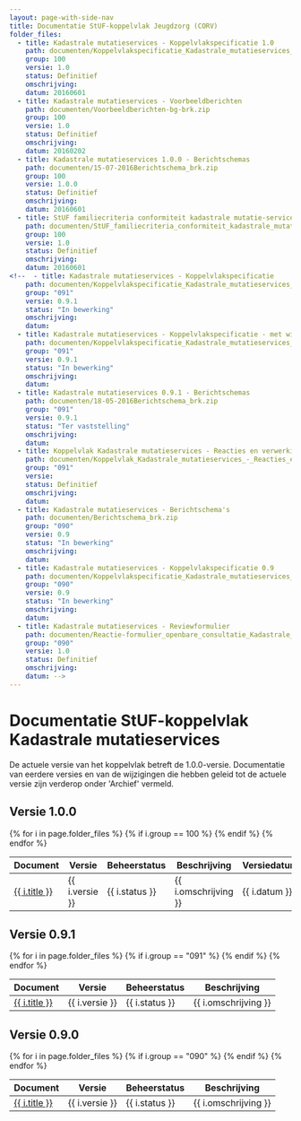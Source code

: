 ```yaml
---
layout: page-with-side-nav
title: Documentatie StUF-koppelvlak Jeugdzorg (CORV)
folder_files:
  - title: Kadastrale mutatieservices - Koppelvlakspecificatie 1.0
    path: documenten/Koppelvlakspecificatie_Kadastrale_mutatieservices_v1.0.0_20160601.pdf
    group: 100
    versie: 1.0
    status: Definitief
    omschrijving: 
    datum: 20160601
  - title: Kadastrale mutatieservices - Voorbeeldberichten
    path: documenten/Voorbeeldberichten-bg-brk.zip
    group: 100
    versie: 1.0
    status: Definitief
    omschrijving: 
    datum: 20160202
  - title: Kadastrale mutatieservices 1.0.0 - Berichtschemas
    path: documenten/15-07-2016Berichtschema_brk.zip
    group: 100
    versie: 1.0.0
    status: Definitief
    omschrijving: 
    datum: 20160601
  - title: StUF familiecriteria conformiteit kadastrale mutatie-services
    path: documenten/StUF_familiecriteria_conformiteit_kadastrale_mutatie-services_0.2.pdf
    group: 100
    versie: 1.0
    status: Definitief
    omschrijving: 
    datum: 20160601
<!--  - title: Kadastrale mutatieservices - Koppelvlakspecificatie
    path: documenten/Koppelvlakspecificatie_Kadastrale_mutatieservices_v0.9.1_20160518.pdf
    group: "091"
    versie: 0.9.1
    status: "In bewerking"
    omschrijving: 
    datum: 
  - title: Kadastrale mutatieservices - Koppelvlakspecificatie - met wijzigingen tov versie 0.9
    path: documenten/Koppelvlakspecificatie_Kadastrale_mutatieservices_v0.9.1_20160518_met_renvooi_tov_9.0.pdf
    group: "091"
    versie: 0.9.1
    status: "In bewerking"
    omschrijving: 
    datum: 
  - title: Kadastrale mutatieservices 0.9.1 - Berichtschemas
    path: documenten/18-05-2016Berichtschema_brk.zip
    group: "091"
    versie: 0.9.1
    status: "Ter vaststelling"
    omschrijving: 
    datum: 
  - title: Koppelvlak Kadastrale mutatieservices - Reacties en verwerking consultatie op v0.9
    path: documenten/Koppelvlak_Kadastrale_mutatieservices_-_Reacties_en_verwerking_consultatie_v0.9_20160518.pdf
    group: "091"
    versie: 
    status: Definitief
    omschrijving: 
    datum: 
  - title: Kadastrale mutatieservices - Berichtschema's
    path: documenten/Berichtschema_brk.zip
    group: "090"
    versie: 0.9
    status: "In bewerking"
    omschrijving: 
    datum: 
  - title: Kadastrale mutatieservices - Koppelvlakspecificatie 0.9
    path: documenten/Koppelvlakspecificatie_Kadastrale_mutatieservices_v0.9_20160201.pdf
    group: "090"
    versie: 0.9
    status: "In bewerking"
    omschrijving: 
    datum: 
  - title: Kadastrale mutatieservices - Reviewformulier
    path: documenten/Reactie-formulier_openbare_consultatie_Kadastrale_Mutaties.zip
    group: "090"
    versie: 1.0
    status: Definitief
    omschrijving: 
    datum: -->
---
```

# Documentatie StUF-koppelvlak Kadastrale mutatieservices

De actuele versie van het koppelvlak betreft de 1.0.0-versie. Documentatie van eerdere versies en van de wijzigingen die hebben geleid tot de actuele versie zijn verderop onder 'Archief' vermeld.

## Versie 1.0.0

<table>
	<thead>
		<tr>
			<th>Document</th><th>Versie</th><th>Beheerstatus</th><th>Beschrijving</th><th>Versiedatum</th>
		</tr>
	</thead>
	<tbody>
		{% for i in page.folder_files %}
			{% if i.group == 100 %} 
				<tr>
					<td>
					  <a href="{{ i.path | base_url }}">
						{{ i.title }}
					  </a>
					</td>
					<td>{{ i.versie }}</td>
					<td>{{ i.status }}</td>
					<td>{{ i.omschrijving }}</td>
					<td>{{ i.datum }}</td>
				</tr>
			{% endif %} 
		{% endfor %}
	</tbody>
</table>

## Versie 0.9.1

<table>
	<thead>
		<tr>
			<th>Document</th><th>Versie</th><th>Beheerstatus</th><th>Beschrijving</th>
		</tr>
	</thead>
	<tbody>
		{% for i in page.folder_files %}
			{% if i.group == "091" %} 
				<tr>
					<td>
					  <a href="{{ i.path | base_url }}">
						{{ i.title }}
					  </a>
					</td>
					<td>{{ i.versie }}</td>
					<td>{{ i.status }}</td>
					<td>{{ i.omschrijving }}</td>
				</tr>
			{% endif %} 
		{% endfor %}
	</tbody>
</table>

## Versie 0.9.0

<table>
	<thead>
		<tr>
			<th>Document</th><th>Versie</th><th>Beheerstatus</th><th>Beschrijving</th>
		</tr>
	</thead>
	<tbody>
		{% for i in page.folder_files %}
			{% if i.group == "090" %} 
				<tr>
					<td>
					  <a href="{{ i.path | base_url }}">
						{{ i.title }}
					  </a>
					</td>
					<td>{{ i.versie }}</td>
					<td>{{ i.status }}</td>
					<td>{{ i.omschrijving }}</td>
				</tr>
			{% endif %} 
		{% endfor %}
	</tbody>
</table>
